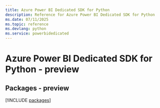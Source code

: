```yaml
---
title: Azure Power BI Dedicated SDK for Python
description: Reference for Azure Power BI Dedicated SDK for Python
ms.date: 07/11/2025
ms.topic: reference
ms.devlang: python
ms.service: powerbidedicated
---
```

# Azure Power BI Dedicated SDK for Python - preview
## Packages - preview
[!INCLUDE [packages](power-bi-dedicated-index.md)]